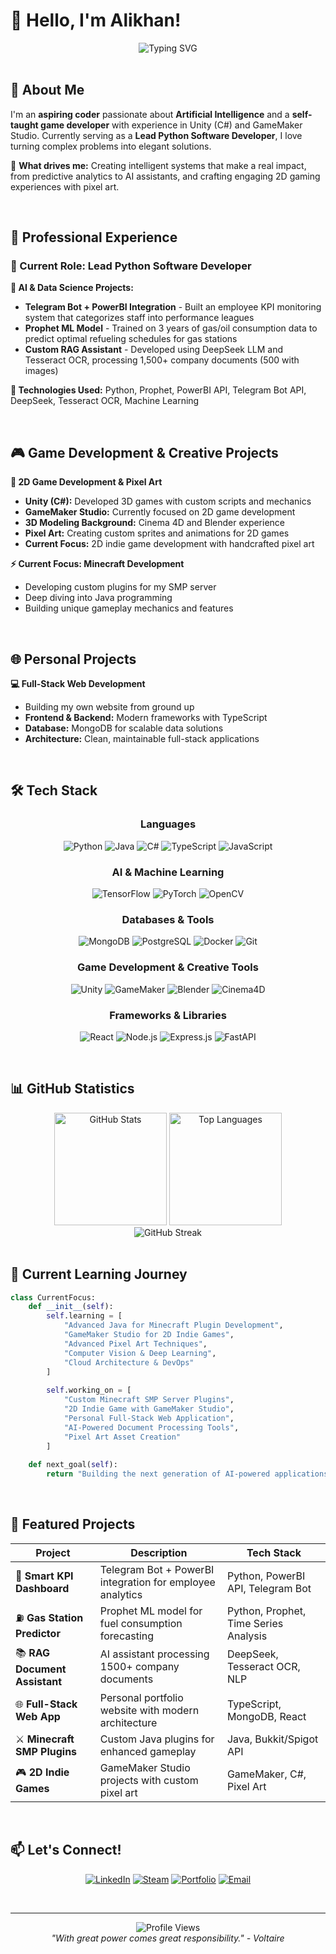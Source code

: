 # 👋 Hello, I'm Alikhan!

<div align="center">
  <img src="https://readme-typing-svg.herokuapp.com?font=Fira+Code&size=22&duration=3000&pause=1000&color=6366F1&center=true&vCenter=true&width=600&lines=Lead+Python+Software+Developer;AI+%26+Machine+Learning+Enthusiast;Game+Developer+(Unity+%26+GameMaker);Full-Stack+Web+Developer;Minecraft+Plugin+Creator" alt="Typing SVG" />
</div>

<br>

## 🚀 About Me

I'm an **aspiring coder** passionate about **Artificial Intelligence** and a **self-taught game developer** with experience in Unity (C#) and GameMaker Studio. Currently serving as a **Lead Python Software Developer**, I love turning complex problems into elegant solutions.

🎯 **What drives me:** Creating intelligent systems that make a real impact, from predictive analytics to AI assistants, and crafting engaging 2D gaming experiences with pixel art.

<br>

## 💼 Professional Experience

### 🏢 Current Role: Lead Python Software Developer

**🤖 AI & Data Science Projects:**
- **Telegram Bot + PowerBI Integration** - Built an employee KPI monitoring system that categorizes staff into performance leagues
- **Prophet ML Model** - Trained on 3 years of gas/oil consumption data to predict optimal refueling schedules for gas stations
- **Custom RAG Assistant** - Developed using DeepSeek LLM and Tesseract OCR, processing 1,500+ company documents (500 with images)

**🔧 Technologies Used:** Python, Prophet, PowerBI API, Telegram Bot API, DeepSeek, Tesseract OCR, Machine Learning

<br>

## 🎮 Game Development & Creative Projects

**🎨 2D Game Development & Pixel Art**
- **Unity (C#):** Developed 3D games with custom scripts and mechanics
- **GameMaker Studio:** Currently focused on 2D game development
- **3D Modeling Background:** Cinema 4D and Blender experience
- **Pixel Art:** Creating custom sprites and animations for 2D games
- **Current Focus:** 2D indie game development with handcrafted pixel art

**⚡ Current Focus: Minecraft Development**
- Developing custom plugins for my SMP server
- Deep diving into Java programming
- Building unique gameplay mechanics and features

<br>

## 🌐 Personal Projects

**💻 Full-Stack Web Development**
- Building my own website from ground up
- **Frontend & Backend:** Modern frameworks with TypeScript
- **Database:** MongoDB for scalable data solutions
- **Architecture:** Clean, maintainable full-stack applications

<br>

## 🛠️ Tech Stack

<div align="center">

### Languages
![Python](https://img.shields.io/badge/Python-3776AB?style=for-the-badge&logo=python&logoColor=white)
![Java](https://img.shields.io/badge/Java-ED8B00?style=for-the-badge&logo=java&logoColor=white)
![C#](https://img.shields.io/badge/C%23-239120?style=for-the-badge&logo=c-sharp&logoColor=white)
![TypeScript](https://img.shields.io/badge/TypeScript-007ACC?style=for-the-badge&logo=typescript&logoColor=white)
![JavaScript](https://img.shields.io/badge/JavaScript-F7DF1E?style=for-the-badge&logo=javascript&logoColor=black)

### AI & Machine Learning
![TensorFlow](https://img.shields.io/badge/TensorFlow-FF6F00?style=for-the-badge&logo=tensorflow&logoColor=white)
![PyTorch](https://img.shields.io/badge/PyTorch-EE4C2C?style=for-the-badge&logo=pytorch&logoColor=white)
![OpenCV](https://img.shields.io/badge/OpenCV-27338e?style=for-the-badge&logo=OpenCV&logoColor=white)

### Databases & Tools
![MongoDB](https://img.shields.io/badge/MongoDB-4EA94B?style=for-the-badge&logo=mongodb&logoColor=white)
![PostgreSQL](https://img.shields.io/badge/PostgreSQL-316192?style=for-the-badge&logo=postgresql&logoColor=white)
![Docker](https://img.shields.io/badge/Docker-2496ED?style=for-the-badge&logo=docker&logoColor=white)
![Git](https://img.shields.io/badge/Git-F05032?style=for-the-badge&logo=git&logoColor=white)

### Game Development & Creative Tools
![Unity](https://img.shields.io/badge/Unity-100000?style=for-the-badge&logo=unity&logoColor=white)
![GameMaker](https://img.shields.io/badge/GameMaker-000000?style=for-the-badge&logo=gamemaker&logoColor=white)
![Blender](https://img.shields.io/badge/Blender-F5792A?style=for-the-badge&logo=blender&logoColor=white)
![Cinema4D](https://img.shields.io/badge/Cinema4D-011A6A?style=for-the-badge&logo=cinema4d&logoColor=white)

### Frameworks & Libraries
![React](https://img.shields.io/badge/React-20232A?style=for-the-badge&logo=react&logoColor=61DAFB)
![Node.js](https://img.shields.io/badge/Node.js-43853D?style=for-the-badge&logo=node.js&logoColor=white)
![Express.js](https://img.shields.io/badge/Express.js-404D59?style=for-the-badge)
![FastAPI](https://img.shields.io/badge/FastAPI-009688?style=for-the-badge&logo=FastAPI&logoColor=white)

</div>

<br>

## 📊 GitHub Statistics

<div align="center">
  <img src="https://github-readme-stats.vercel.app/api?username=RanchesW&show_icons=true&theme=tokyonight&hide_border=true&count_private=true" alt="GitHub Stats" height="180"/>
  <img src="https://github-readme-stats.vercel.app/api/top-langs/?username=RanchesW&layout=compact&theme=tokyonight&hide_border=true" alt="Top Languages" height="180"/>
</div>

<div align="center">
  <img src="https://github-readme-streak-stats.herokuapp.com/?user=RanchesW&theme=tokyonight&hide_border=true" alt="GitHub Streak" />
</div>

<br>

## 🌟 Current Learning Journey

```python
class CurrentFocus:
    def __init__(self):
        self.learning = [
            "Advanced Java for Minecraft Plugin Development",
            "GameMaker Studio for 2D Indie Games",
            "Advanced Pixel Art Techniques",
            "Computer Vision & Deep Learning",
            "Cloud Architecture & DevOps"
        ]
        
        self.working_on = [
            "Custom Minecraft SMP Server Plugins",
            "2D Indie Game with GameMaker Studio",
            "Personal Full-Stack Web Application", 
            "AI-Powered Document Processing Tools",
            "Pixel Art Asset Creation"
        ]
    
    def next_goal(self):
        return "Building the next generation of AI-powered applications and indie 2D games! 🎮🤖"
```

<br>

## 🎯 Featured Projects

<div align="center">

| Project | Description | Tech Stack |
|---------|-------------|------------|
| 🤖 **Smart KPI Dashboard** | Telegram Bot + PowerBI integration for employee analytics | Python, PowerBI API, Telegram Bot |
| ⛽ **Gas Station Predictor** | Prophet ML model for fuel consumption forecasting | Python, Prophet, Time Series Analysis |
| 📚 **RAG Document Assistant** | AI assistant processing 1500+ company documents | DeepSeek, Tesseract OCR, NLP |
| 🌐 **Full-Stack Web App** | Personal portfolio website with modern architecture | TypeScript, MongoDB, React |
| ⚔️ **Minecraft SMP Plugins** | Custom Java plugins for enhanced gameplay | Java, Bukkit/Spigot API |
| 🎮 **2D Indie Games** | GameMaker Studio projects with custom pixel art | GameMaker, C#, Pixel Art |

</div>

<br>

## 📫 Let's Connect!

<div align="center">

[![LinkedIn](https://img.shields.io/badge/LinkedIn-0077B5?style=for-the-badge&logo=linkedin&logoColor=white)](https://www.linkedin.com/in/alikhan-abdraimov-a289a7317/)
[![Steam](https://img.shields.io/badge/Steam-000000?style=for-the-badge&logo=steam&logoColor=white)](https://steamcommunity.com/id/RanchesWest/)
[![Portfolio](https://img.shields.io/badge/Portfolio-FF5722?style=for-the-badge&logo=google-chrome&logoColor=white)](https://ranchesw.github.io/portfolio-app/)
[![Email](https://img.shields.io/badge/Email-D14836?style=for-the-badge&logo=gmail&logoColor=white)](mailto:studyworkforce@gmail.com)

</div>

<br>

---

<div align="center">
  <img src="https://komarev.com/ghpvc/?username=RanchesW&color=6366f1&style=for-the-badge&label=Profile+Views" alt="Profile Views" />
</div>

<div align="center">
  <i>"With great power comes great responsibility." - Voltaire</i>
</div> 
